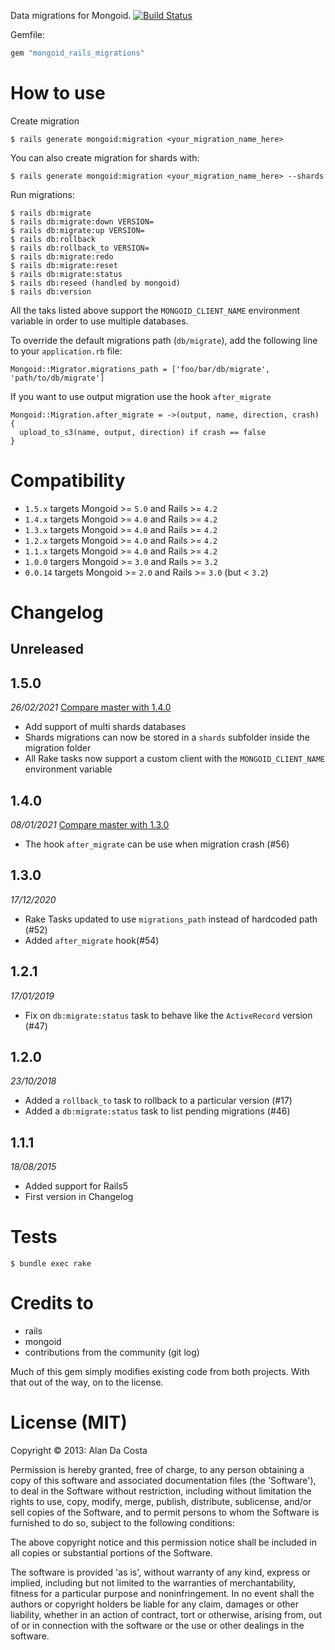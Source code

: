 Data migrations for Mongoid. [![Build Status](https://travis-ci.org/adacosta/mongoid_rails_migrations.svg?branch=master)](https://travis-ci.org/adacosta/mongoid_rails_migrations)

Gemfile:
```ruby
gem "mongoid_rails_migrations"
```

# How to use

Create migration
```
$ rails generate mongoid:migration <your_migration_name_here>
```

You can also create migration for shards with:
```
$ rails generate mongoid:migration <your_migration_name_here> --shards
```

Run migrations:
```
$ rails db:migrate
$ rails db:migrate:down VERSION=
$ rails db:migrate:up VERSION=
$ rails db:rollback
$ rails db:rollback_to VERSION=
$ rails db:migrate:redo
$ rails db:migrate:reset
$ rails db:migrate:status
$ rails db:reseed (handled by mongoid)
$ rails db:version
```

All the taks listed above support the `MONGOID_CLIENT_NAME` environment variable in order to use multiple databases.

To override the default migrations path (`db/migrate`), add the following line to your `application.rb` file:
```
Mongoid::Migrator.migrations_path = ['foo/bar/db/migrate', 'path/to/db/migrate']
```

If you want to use output migration use the hook `after_migrate`
```
Mongoid::Migration.after_migrate = ->(output, name, direction, crash) {
  upload_to_s3(name, output, direction) if crash == false
}
```

# Compatibility

* `1.5.x` targets Mongoid >= `5.0` and Rails >= `4.2`
* `1.4.x` targets Mongoid >= `4.0` and Rails >= `4.2`
* `1.3.x` targets Mongoid >= `4.0` and Rails >= `4.2`
* `1.2.x` targets Mongoid >= `4.0` and Rails >= `4.2`
* `1.1.x` targets Mongoid >= `4.0` and Rails >= `4.2`
* `1.0.0` targers Mongoid >= `3.0` and Rails >= `3.2`
* `0.0.14` targets Mongoid >= `2.0` and Rails >= `3.0` (but < `3.2`)

# Changelog

## Unreleased

## 1.5.0
_26/02/2021_
[Compare master with 1.4.0](https://github.com/adacosta/mongoid_rails_migrations/compare/v1.4.0...master)
* Add support of multi shards databases
* Shards migrations can now be stored in a `shards` subfolder inside the migration folder
* All Rake tasks now support a custom client with the `MONGOID_CLIENT_NAME` environment variable

## 1.4.0
_08/01/2021_
[Compare master with 1.3.0](https://github.com/adacosta/mongoid_rails_migrations/compare/v1.3.0...master)
* The hook `after_migrate` can be use when migration crash (#56)

## 1.3.0
_17/12/2020_
* Rake Tasks updated to use `migrations_path` instead of hardcoded path (#52)
* Added `after_migrate` hook(#54)

## 1.2.1
_17/01/2019_
* Fix on `db:migrate:status` task to behave like the `ActiveRecord` version (#47)

## 1.2.0
_23/10/2018_
* Added a `rollback_to` task to rollback to a particular version (#17)
* Added a `db:migrate:status` task to list pending migrations (#46)

## 1.1.1
_18/08/2015_
* Added support for Rails5
* First version in Changelog

# Tests

```
$ bundle exec rake
```

# Credits to

* rails
* mongoid
* contributions from the community (git log)

Much of this gem simply modifies existing code from both projects.
With that out of the way, on to the license.

# License (MIT)

Copyright © 2013: Alan Da Costa

Permission is hereby granted, free of charge, to any person obtaining a copy of this software and associated documentation files (the 'Software'),
to deal in the Software without restriction, including without limitation the rights to use, copy, modify, merge, publish,
distribute, sublicense, and/or sell copies of the Software, and to permit persons to whom the Software is furnished to do so, subject to
the following conditions:

The above copyright notice and this permission notice shall be included in all copies or substantial portions of the Software.

The software is provided 'as is', without warranty of any kind, express or implied, including but not limited to the warranties of
merchantability, fitness for a particular purpose and noninfringement. In no event shall the authors or copyright holders be liable for any
claim, damages or other liability, whether in an action of contract, tort or otherwise, arising from, out of or in connection with the
software or the use or other dealings in the software.
